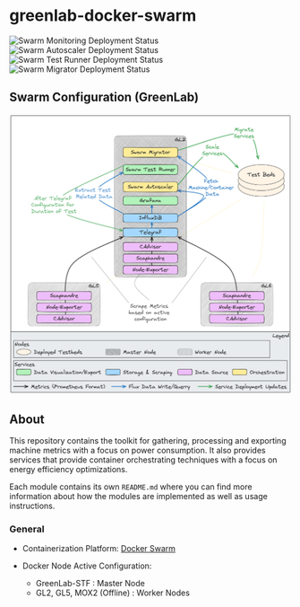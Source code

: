 # greenlab-docker-swarm
![Swarm Monitoring Deployment Status](https://img.shields.io/badge/Monitoring-deployable-brightgreen)
![Swarm Autoscaler Deployment Status](https://img.shields.io/badge/Autoscaler-deployable-brightgreen)
![Swarm Test Runner Deployment Status](https://img.shields.io/badge/TestRunner-workinprogress-yellow)
![Swarm Migrator Deployment Status](https://img.shields.io/badge/Migrator-theoretical-lightgrey)

## Swarm Configuration (GreenLab)
![Cluster Configuration](GreenLab.png)

## About
This repository contains the toolkit for gathering, processing and exporting machine metrics with a focus on power consumption.
It also provides services that provide container orchestrating techniques with a focus on energy efficiency optimizations.

Each module contains its own `README.md` where you can find more information about how the modules are implemented as well as usage instructions.

### General
- Containerization Platform: [Docker Swarm](https://docs.docker.com/engine/swarm/)

- Docker Node Active Configuration:
  - GreenLab-STF : Master Node
  - GL2, GL5, MOX2 (Offline) : Worker Nodes